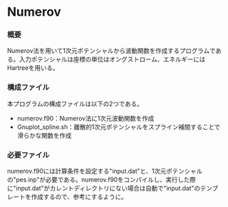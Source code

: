 # Numerov
### 概要

Numerov法を用いて1次元ポテンシャルから波動関数を作成するプログラムである。入力ポテンシャルは座標の単位はオングストローム、エネルギーにはHartreeを用いる。



### 構成ファイル

本プログラムの構成ファイルは以下の2つである。

- numerov.f90：Numerov法に1次元波動関数を作成
- Gnuplot_spline.sh：離散的1次元ポテンシャルをスプライン補間することで滑らかな関数を作成



### 必要ファイル

numerov.f90には計算条件を設定する"input.dat"と、1次元ポテンシャルの"pes.inp"が必要である。numerov.f90をコンパイルし、実行した際に"input.dat"がカレントディレクトリにない場合は自動で"input.dat"のテンプレートを作成するので、参考にするように。

